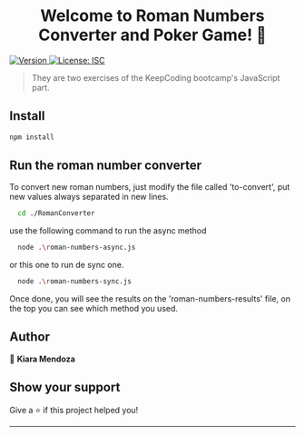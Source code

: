 <h1 align="center">Welcome to Roman Numbers Converter and Poker Game! 👋</h1>
<p>
  <a href="https://www.npmjs.com/package/roman-numbers" target="_blank">
    <img alt="Version" src="https://img.shields.io/npm/v/roman-numbers.svg">
  </a>
  <a href="#" target="_blank">
    <img alt="License: ISC" src="https://img.shields.io/badge/License-ISC-yellow.svg" />
  </a>
</p>

> They are two exercises of the KeepCoding bootcamp's JavaScript part.

## Install

```sh
npm install
```

## Run the roman number converter
To convert new roman numbers, just modify the file called 'to-convert', put new values always separated in new lines. 

```sh
  cd ./RomanConverter
```
use the following command to run the async method

```sh
  node .\roman-numbers-async.js
```

or this one to run de sync one.

```sh
  node .\roman-numbers-sync.js
```

Once done, you will see the results on the 'roman-numbers-results' file, on the top you can see which method you used.

## Author

👤 **Kiara Mendoza**


## Show your support

Give a ⭐️ if this project helped you!

***
